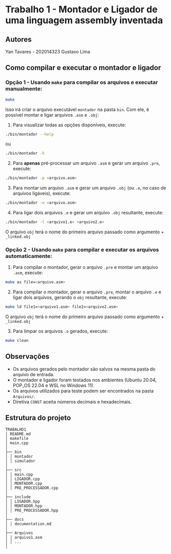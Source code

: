 # Trabalho 1 - Montador e Ligador de uma linguagem assembly inventada

## Autores

Yan Tavares - 202014323
Gustavo Lima

## Como compilar e executar o montador e ligador

### Opção 1 - Usando `make` para compilar os arquivos e executar manualmente:

```bash
make
```

Isso irá criar o arquivo executável `montador` na pasta `bin`. Com ele, é possível montar e ligar arquivos `.asm` e `.obj`:

1. Para visualizar todas as opções disponíveis, execute:

```bash
./bin/montador --help
```

ou

```bash
./bin/montador -h
```

2. Para **apenas** pré-processar um arquivo `.asm` e gerar um arquivo `.pre`, execute:

```bash
./bin/montador -p <arquivo.asm>

```

3. Para montar um arquivo `.asm` e gerar um arquivo `.obj` (ou `.e`, no caso de arquivos ligáveis), execute:

```bash
./bin/montador -o <arquivo.asm>
```

4. Para ligar dois arquivos `.e` e gerar um arquivo `.obj` resultante, execute:

```bash
./bin/montador -l <arquivo1.e> <arquivo2.e>
```

O arquivo `obj` terá o nome do primeiro arquivo passado como argumento + `_linked.obj`

### Opção 2 - Usando `make` para compilar e executar os arquivos automaticamente:

1. Para compilar o montador, gerar o arquivo `.pre` e montar um arquivo `.asm`, execute:

```bash
make as file=<arquivo.asm>
```

2. Para compilar o montador, gerar o arquivo `.pre`, montar o arquivo `.e` e ligar dois arquivos, gerando o `obj` resultante, execute:

```bash
make ld file1=<arquivo1.asm> file2=<arquivo2.asm>
```

O arquivo `obj` terá o nome do primeiro arquivo passado como argumento + `_linked.obj`

3. Para limpar os arquivos `.o` gerados, execute:

```bash
make clean
```

## Observações

- Os arquivos gerados pelo montador são salvos na mesma pasta do arquivo de entrada.
- O montador e ligador foram testados nos ambientes (Ubuntu 20.04, POP_OS 22.04 e WSL no Windows 11).
- Os arquivos utilizados para teste podem ser encontrados na pasta `Arquivos/`.
- Diretiva `CONST` aceita números decimais e hexadecimais.

## Estrutura do projeto

```
TRABALHO1
│ README.md
│ makefile
│ main.cpp
│
├── bin
│ │ montador
│ │ simulador
│
├── src
│ │ main.cpp
│ │ LIGADOR.cpp
│ │ MONTADOR.cpp
│ │ PRE_PROCESSADOR.cpp
│
├── include
│ │ LIGADOR.hpp
│ │ MONTADOR.hpp
│ │ PRE_PROCESSADOR.hpp
│
├── docs
│ │ documentation.md
│
├── Arquivos
│ │ arquivo1.asm
│ │ ...
│
```
